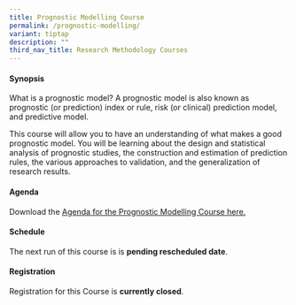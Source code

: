 ```yaml
---
title: Prognostic Modelling Course
permalink: /prognostic-modelling/
variant: tiptap
description: ""
third_nav_title: Research Methodology Courses
---
```

<h4><strong>Synopsis</strong></h4>
<p>What is a prognostic model? A prognostic model is also known as prognostic
(or prediction) index or rule, risk (or clinical) prediction model, and
predictive model.</p>
<p>This course will allow you to have an understanding of what makes a good
prognostic model. You will be learning about the design and statistical
analysis of prognostic studies, the construction and estimation of prediction
rules, the various approaches to validation, and the generalization of
research results.</p>
<h4><strong>Agenda</strong></h4>
<p>Download the <a href="/files/Training/Agenda__Prognostic_Model_Course_NS.pdf" rel="noopener nofollow" target="_blank">Agenda for the Prognostic Modelling Course here.</a>
</p>
<h4><strong>Schedule</strong></h4>
<p>The next run of this course is is <strong>pending rescheduled date</strong>.</p>
<h4><strong>Registration</strong></h4>
<p>Registration for this Course is <strong>currently closed</strong>.</p>
<p></p>
<p></p>
<p></p>